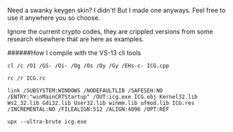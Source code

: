 Need a swanky keygen skin? I didn't! But I made one anyways. Feel free to use it anywhere you so choose.

Ignore the current crypto codes, they are crippled versions from some research elsewhere that are here as examples.

######How I compile with the VS-13 cli tools
```
cl /c /O1 /GS- /Oi- /Og /Os /Oy /Gy /EHs-c- ICG.cpp

rc /r ICG.rc

link /SUBSYSTEM:WINDOWS /NODEFAULTLIB /SAFESEH:NO /ENTRY:"winMainCRTStartup" /OUT:icg.exe ICG.obj Kernel32.lib Ws2_32.lib Gdi32.lib User32.lib winmm.lib ufmod.lib ICG.res /INCREMENTAL:NO /FILEALIGN:512 /ALIGN:4096 /OPT:REF

upx --ultra-brute icg.exe
```